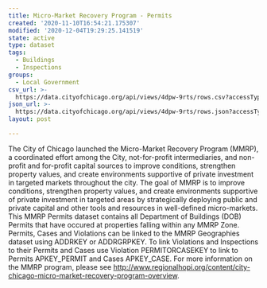 ```yaml
---
title: Micro-Market Recovery Program - Permits
created: '2020-11-10T16:54:21.175307'
modified: '2020-12-04T19:29:25.141519'
state: active
type: dataset
tags:
  - Buildings
  - Inspections
groups:
  - Local Government
csv_url: >-
  https://data.cityofchicago.org/api/views/4dpw-9rts/rows.csv?accessType=DOWNLOAD
json_url: >-
  https://data.cityofchicago.org/api/views/4dpw-9rts/rows.json?accessType=DOWNLOAD
layout: post

---
```

The City of Chicago launched the Micro-Market Recovery Program (MMRP), a coordinated effort among the City, not-for-profit intermediaries, and non-profit and for-profit capital sources to improve conditions, strengthen property values, and create environments supportive of private investment in targeted markets throughout the city. The goal of MMRP is to improve conditions, strengthen property values, and create environments supportive of private investment in targeted areas by strategically deploying public and private capital and other tools and resources in well-defined micro-markets.  This MMRP Permits dataset contains all Department of Buildings (DOB) Permits that have occured at properties falling within any MMRP Zone.  Permits, Cases and Violations can be linked to the MMRP Geographies dataset using ADDRKEY or ADDRGRPKEY.  To link Violations and Inspections to their Permits and Cases use Violation PERMITORCASEKEY to link to Permits APKEY_PERMIT and Cases APKEY_CASE.  For more information on the MMRP program, please see http://www.regionalhopi.org/content/city-chicago-micro-market-recovery-program-overview.
